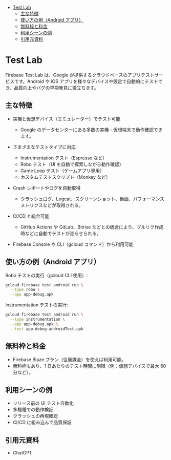 - [Test Lab](#test-lab)
  - [主な特徴](#主な特徴)
  - [使い方の例（Android アプリ）](#使い方の例android-アプリ)
  - [無料枠と料金](#無料枠と料金)
  - [利用シーンの例](#利用シーンの例)
  - [引用元資料](#引用元資料)


# Test Lab

Firebase Test Lab は、Google が提供するクラウドベースのアプリテストサービスです。Android や iOS アプリを様々なデバイスや設定で自動的にテストでき、品質向上やバグの早期発見に役立ちます。


## 主な特徴

- 実機と仮想デバイス（エミュレーター）でテスト可能
  - Google のデータセンターにある多数の実機・仮想端末で動作確認できます。

- さまざまなテストタイプに対応
  - Instrumentation テスト（Espresso など）
  - Robo テスト（UI を自動で探索しながら動作確認）
  - Game Loop テスト（ゲームアプリ専用）
  - カスタムテストスクリプト（Monkey など）

- Crash レポートやログを自動取得
  - クラッシュログ、Logcat、スクリーンショット、動画、パフォーマンスメトリクスなどが取得される。

- CI/CD と統合可能
  - GitHub Actions や GitLab、Bitrise などとの統合により、プルリク作成時などに自動でテストが走らせられる。

- Firebase Console や CLI（gcloud コマンド）から利用可能


## 使い方の例（Android アプリ）

Robo テストの実行（gcloud CLI 使用）:

```bash
gcloud firebase test android run \
  --type robo \
  --app app-debug.apk
```

Instrumentation テストの実行:

```bash
gcloud firebase test android run \
  --type instrumentation \
  --app app-debug.apk \
  --test app-debug-androidTest.apk
```


## 無料枠と料金

- Firebase Blaze プラン（従量課金）を使えば利用可能。
- 無料枠もあり、1 日あたりのテスト時間に制限（例：仮想デバイスで最大 60 分など）。


## 利用シーンの例

- リリース前の UI テスト自動化
- 多機種での動作検証
- クラッシュの再現確認
- CI/CD に組み込んで品質保証


## 引用元資料

- ChatGPT



